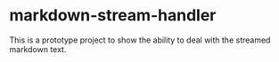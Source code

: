 # markdown-stream-handler

This is a prototype project to show the ability to deal with the streamed markdown text.
